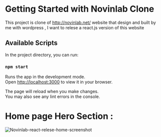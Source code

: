 # Getting Started with Novinlab Clone

This project is clone of http://novinlab.net/ website that design and built by me with wordpress , I want to relese a react.js version of this website

## Available Scripts

In the project directory, you can run:

### `npm start`

Runs the app in the development mode.\
Open [http://localhost:3000](http://localhost:3000) to view it in your browser.

The page will reload when you make changes.\
You may also see any lint errors in the console.

# Home page Hero Section : 




![Novinlab-react-relese-home-screenshot](https://user-images.githubusercontent.com/61544097/179403711-f8d9c530-10bc-4a36-b24e-960a02e5f3dd.png)
